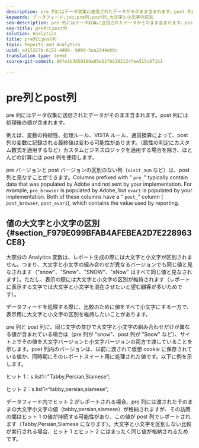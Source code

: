 ```yaml
---
description: pre 列にはデータ収集に送信されたデータがそのまま含まれます。post 列には処理後の値が含まれます。
keywords: データフィード;job;pre列;post列;大文字と小文字の区別
seo-description: pre 列にはデータ収集に送信されたデータがそのまま含まれます。post 列には処理後の値が含まれます。
seo-title: pre列とpost列
solution: Analytics
title: pre列とpost列
topic: Reports and Analytics
uuid: a415327b-6151-4d08- b8b9-5aa2348eb0c
translation-type: tm+mt
source-git-commit: 86fe1b3650100a05e52fb2102134fee515c871b1

---
```



# pre列とpost列

pre 列にはデータ収集に送信されたデータがそのまま含まれます。post 列には処理後の値が含まれます。

例えば、変数の持続性、処理ルール、VISTA ルール、通貨換算によって、post 列の変数に記録される最終値は変わる可能性があります。（属性の判定にカスタム数式を適用するなど）カスタムビジネスロジックを適用する場合を除き、ほとんどの計算には post 列を使用します。

pre バージョンと post バージョンの区別のない列（`visit_num` など）は、post 列と見なすことができます。Columns prefixed with " `pre_`" typically contain data that was populated by Adobe and not sent by your implementation. For example, `pre_browser` is populated by Adobe, but `evar1` is populated by your implementation. Both of these columns have a " `post_`" column ( `post_browser`, `post_evar1`), which contains the value used by reporting.

## 値の大文字と小文字の区別 {#section_F979E099BFAB4AFEBEA2D7E228963CE8}

大部分の Analytics 変数は、レポート生成の際には大文字と小文字が区別されません。つまり、大文字と小文字の組み合わせが異なるバージョンでも同じ値と見なされます（"snow"、"Snow"、"SNOW"、"sNow" はすべて同じ値と見なされます）。ただし、表示の際には大文字と小文字の区別が維持されます（レポートに表示する文字では大文字と小文字を混在させたいと望む顧客が多いためです）。

データフィードを処理する際に、比較のために値をすべて小文字にする一方で、表示用に大文字と小文字の区別を維持したいことがあります。

pre 列と post 列に、同じ文字の並びで大文字と小文字の組み合わせだけが異なる値が含まれている場合は（pre 列が "snow"、post 列が "Snow" など）、サイト上でその値を大文字バージョンと小文字バージョンの両方で渡していることを示します。post 列内のバージョンは、以前に渡されて仮想 cookie に保存されている値か、同時期にそのレポートスイート用に処理された値です。以下に例を示します。

ヒット 1：s.list1="Tabby,Persian,Siamese”;

ヒット 2：s.list1=“tabby,persian,siamese”;

データフィード内でヒット 2 がレポートされる場合、pre 列には渡されたそのままの大文字小文字の値（tabby,persian,siamese）が格納されますが、その訪問の間はヒット 1 の値が持続する可能性があり、この値が post 列でレポートされます（Tabby,Persian,Siamese になります）。大文字と小文字を区別しない比較が実行される場合、ヒット 1 とヒット 2 にはまったく同じ値が格納されるためです。
